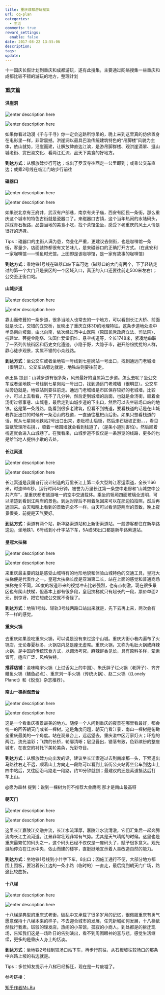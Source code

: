 ```yaml
---
title: 重庆成都游玩搜集
url: cq-plan
categories:
  - 生活
comments: true
reward_settings:
  enable: false
date: 2017-08-22 13:55:06
description:
tags:
update:
---
```



十一国庆长假计划到重庆和成都游玩，遂有此搜集，主要通过网络搜集一些重庆和成都比较不错的游玩的地方，整理计划

<!--more-->

### 重庆篇

#### 洪崖洞

![enter description here][1]

![enter description here][2]

如果你看过动漫《千与千寻》你一定会这路所惊呆的，晚上来到这里真的仿佛置身在电影里一样，非常震撼。洪崖洞以最具巴渝传统建筑特色的“吊脚楼”风貌为主体，依山就势，沿崖而建，让解放碑直达江滨，是游吊脚群楼、观洪崖滴翠、逛山城老街、赏巴渝文化、看两江汇流、品天下美食的好地方。

**到达方式**：从解放碑步行可达；或出了罗汉寺往西走一公里即到；或乘公交车直达；或乘2号线在临江门站步行前往


#### 磁器口

![enter description here][3]

![enter description here][4]

如果说北京有王府井，武汉有户部巷，南京有夫子庙，西安有回民一条街，那么重庆这个城市的特色古街就是瓷器口了。来磁器口古镇，这个当年热闹的水陆码头，踩踩青石板路，品尝当地的美食小吃，找个茶馆坐坐，感受下老重庆的风土人情是很好的选择。

Tips：磁器口的主街人满为患，商业化严重，更建议去侧街，也是咖啡馆一条街，客量少，店面装饰都很有文艺味儿，是来磁器口的正确打开方式。（在此安利一家咖啡馆——懒鱼时光馆，上图即是该咖啡馆，是一家有故事的咖啡馆）

**到达方式**：乘地铁1号线在磁器口站下车可达（磁器口的大门有两个，下了轻轨走过的第一个大门只是景区的一个区域入口，真正的入口还要往前走500米左右）；公交至正街口站。

#### 山城步道

![enter description here][5]

![enter description here][6]

靠山而修葺的一条步道，很多当地人也常去的一个地方，可以看到长江大桥、前面就是长江，交错的立交桥，反映出了重庆立体3D的地理特征。这条步道地处渝中半岛南向坡面，由北向南，依次经过市中山医院（原国民党政府立法、司法院）、抗建堂、菩提金刚塔、法国仁爱堂旧址、悬空栈道等，全长1748米，紧凑地串联了一系列传统街区和历史文化遗迹。小隐于野，大隐于市，避开纷纷扰扰的人群，静心徒步观景，实属不错的小众线路。

**到达方式**：坐公交车或者坐地铁一号线到七星岗站一号出口，找到通远门老城墙（很明显）。公交车站旁边就是，地铁站则要往前走。

@王易 提到：山城步道有很多条，风景最好的当属第三步道。怎么去呢？坐公交车或者坐地铁一号线到七星岗站一号出口，找到通远门老城墙（很明显）。公交车站旁边就是，地铁站则要往前走。通远门老城墙是市区保存较好的老城墙，比较小，可以上去看看，花不了几分钟，然后走到城墙的后面，也就是金汤街，顺着金汤街过领事巷、山城巷，最后走到山城步道的下出口，然后可以去坐较场口站的地铁。这是第一条线路，能看到很多老建筑，但看不到栈道，要看栈道的话是在山城巷靠近出口的时候有一条沿山的栈道，一直通往枇杷山后街。如果只想看栈道的话，就从七星岗地铁站2号出口出来，走枇杷山后街，然后走石板坡正街，，，看见监狱管理所右拐，，顺着一堵围墙就会看到栈道了，（是条小道别害怕）。然后顺着栈道就会进入山城巷了。在我看来，山城步道不仅仅是一条游览的线路，更多的也是给当地人提供小歇的去处。

#### 长江索道

![enter description here][7]

![enter description here][8]

长江索道是我国自行设计制造的万里长江上第二条大型跨江客运索道，全长1166米，时速6M/秒，运行时间4分钟，被誉为万里长江第一条空中走廊和“山城空中公共汽车”，是重庆都市旅游唯一的空中交通载体。乘坐的轿厢四面玻璃全透明，可以清楚到看到江两岸的景色。到达对岸后不用着急回来可以在那边拍拍照，然后再返回来。白天和晚上看到的景致完全不一样。白天可以看清楚两岸的景致，晚上夜景很美，前提是天气要好。

**到达方式**：索道有两个站，新华路索道站和上新街索道站。一般游客都住在新华路这边，坐地铁1、6号线到小什字站下车，5A或5B出口都是新华路索道站。

#### 皇冠大扶梯

![enter description here][9]

![enter description here][10]

来重庆最主要的就是感受山城特有的地形地貌和体验山城特色的交通工具，皇冠大扶梯便是代表作之一。皇冠大扶梯长度是亚洲第二长，站在上面的感觉和普通商场扶梯完全不同，30度的坡道带来的视觉冲击比较强烈，也有点刺激。现在很多景区也有爬山扶梯，但基本上都有很多段，皇冠扶梯就只有超长的一段，票价单面2元，别惊讶，把它想成公交就不奇怪了。

**到达方式**：地铁1号线、轻轨3号线两路口站出来就是，先下去再上来，两次会有不一样的感觉。

#### 重庆火锅

去重庆如果没吃重庆火锅，可以说是没有来过这个山城。重庆大街小巷内遍布了火锅店，无论春夏秋冬，火锅店内总是座无虚席。重庆火锅，又称为毛肚火锅或麻辣火锅，是中国的传统饮食方式，以调汤考究，麻辣鲜香见长，具有原料多样，荤素皆可，适应广泛，风格独特。

**推荐店铺**：渝味晓宇火锅（上过舌尖上的中国）、朱氏胖子烂火锅（老牌子）、齐齐鳝鱼火锅（鳝鱼必点）、重庆刘一手火锅（传统火锅）、赵二火锅（《Lonely Planet》和《悦食》杂志推荐）。

#### 南山一棵树观景台

![enter description here][11]

![enter description here][12]

这是一个看重庆夜景最美的地方。随便一个人问到重庆的夜景在哪里看最好，都会统一的回答朝天门或者一棵树。这是角度问题，朝天门看江景，南山一棵树是俯瞰全重庆最美的一个角度。站在观景台上，远远望去，重庆渝中区万家灯火；环抱的两江，流光溢彩；飞跨的长桥，轮廓清晰；层见叠出，错落有致，色彩缤纷的整座城市，在夜空的衬托下美轮美奂，光彩夺目。

**到达方式**：从解放碑方向出发的话，建议坐长江索道过去到南岸那一头，下索道出马路往右走不远，顺着山上方向走一段路可以看到上新街公交站再坐公车到达山上四中站后，又往回沿马路走一段路，约10分钟就到；最建议的还是索道抵达后打车上山。

@愿为森林 提到：说到一棵树为何不推荐大金鹰呢 那才是南山最高呀


#### 朝天门

![enter description here][13]

![enter description here][14]

这里长江嘉陵江交融并流，长江水流浑厚，嘉陵江水流清澈，它们汇集后一起奔腾流向长江主流河道。江景非常壮观非常有气势。尤其是天气晴朗的时候。这里也是重庆最繁忙的码头之一，这个码头已经不仅仅是一座码头了，赋予很多意义。观光游船停泊在江水中央，依山而建的楼宇，直挺挺地宣示着人类改造自然的能力。

**到达方式**：坐地铁1号线到小什字下车，8出口；因施工通行不便，大部分地方都围上围板，要沿着长江边的一条小路（临时的）一直走，最后绕到朝天门广场，路途比较曲折。

#### 十八梯

![enter description here][15]

![enter description here][16]

十八梯是典型的重庆式老街，破乱中又承载了很多岁月的记忆，很佩服重庆有勇气愿意保持十八梯本来的样子，不去迎合城市的发展，任凭新城如何发展，十八梯依然我行我素。斑驳的理发店，热闹的小茶馆，孤寂的小商人。到处都是的拆迁现场，告知我们这是一场昨日的告别演出，看不到周围眼神的喜与悲，感觉生活继续，更多的是重庆人身上的恬淡。

**到达方式**：坐地铁2号线到较场口站下车，再步行前往，从石板坡往较场口的那条中兴路上坡的右边就是。

Tips：多位知友提示十八梯已经拆迁，现在是一片废墟了。



参考链接：

[知乎作者Ms.Bu][17]


  [1]: ./images/1503381464594.jpg
  [2]: ./images/1503381473865.jpg
  [3]: ./images/1503381612937.jpg
  [4]: ./images/1503381618983.jpg
  [5]: ./images/1503381699199.jpg
  [6]: ./images/1503381707949.jpg
  [7]: ./images/1503381840607.jpg
  [8]: ./images/1503381846665.jpg
  [9]: ./images/1503381938496.jpg
  [10]: ./images/1503381944783.jpg
  [11]: ./images/1503382080134.jpg
  [12]: ./images/1503382087451.jpg
  [13]: ./images/1503382154955.jpg
  [14]: ./images/1503382160565.jpg
  [15]: ./images/1503382854689.jpg
  [16]: ./images/1503382863458.jpg
  [17]: https://www.zhihu.com/question/19960284/answer/101579601